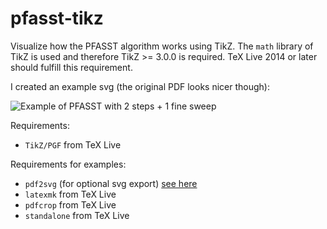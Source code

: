 pfasst-tikz
===========

Visualize how the PFASST algorithm works using TikZ. The `math` library of TikZ is used and therefore TikZ >= 3.0.0 is required. TeX Live 2014 or later should fulfill this requirement.

I created an example svg (the original PDF looks nicer though):

![Example of PFASST with 2 steps + 1 fine sweep](http://f-koehler.github.io/pfasst-tikz/pfasst.svg "Example of PFASST with 2 steps + 1 fine sweep")

Requirements:
- `TikZ/PGF` from TeX Live

Requirements for examples:
- `pdf2svg` (for optional svg export) [see here](http://www.cityinthesky.co.uk/opensource/pdf2svg/)
- `latexmk` from TeX Live
- `pdfcrop` from TeX Live
- `standalone` from TeX Live
